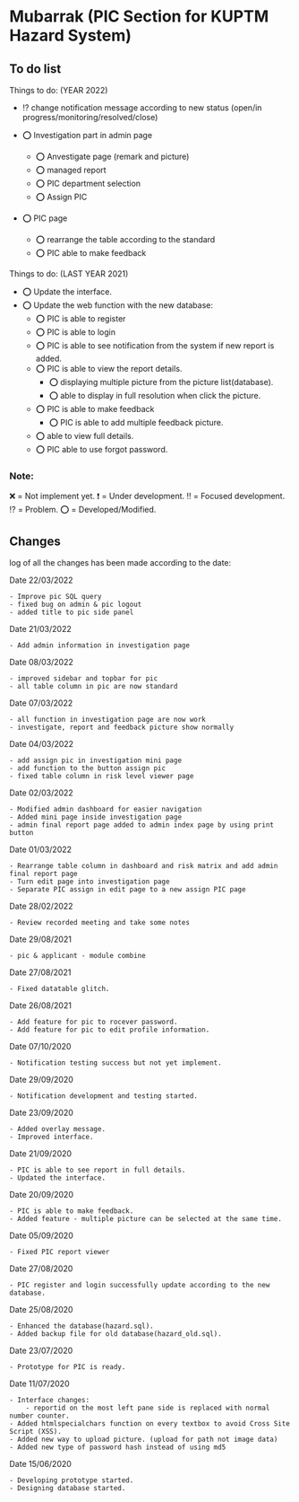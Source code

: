# Mubarrak (PIC Section for KUPTM Hazard System)

## To do list

Things to do: (YEAR 2022)
- :interrobang: change notification message according to new status (open/in progress/monitoring/resolved/close)
- :o: Investigation part in admin page
	- :o: Anvestigate page (remark and picture)
	- :o: managed report
	- :o: PIC department selection
	- :o: Assign PIC

- :o: PIC page
	- :o: rearrange the table according to the standard
	- :o: PIC able to make feedback

Things to do: (LAST YEAR 2021)
- :o: Update the interface.
- :o: Update the web function with the new database:
	- :o: PIC is able to register
	- :o: PIC is able to login
	- :o: PIC is able to see notification from the system if new report is added.
	- :o: PIC is able to view the report details.
		- :o: displaying multiple picture from the picture list(database).
		- :o: able to display in full resolution when click the picture.
	- :o: PIC is able to make feedback
		- :o: PIC is able to add multiple feedback picture.
	- :o: able to view full details.
	- :o: PIC able to use forgot password.

### Note:
:x: = Not implement yet.
:heavy_exclamation_mark: = Under development.
:bangbang: = Focused development.
:interrobang: = Problem.
:o: = Developed/Modified.

## Changes
log of all the changes has been made according to the date:

Date 22/03/2022
```
- Improve pic SQL query
- fixed bug on admin & pic logout
- added title to pic side panel
```

Date 21/03/2022
```
- Add admin information in investigation page
```

Date 08/03/2022
```
- improved sidebar and topbar for pic
- all table column in pic are now standard
```

Date 07/03/2022
```
- all function in investigation page are now work
- investigate, report and feedback picture show normally
```

Date 04/03/2022
```
- add assign pic in investigation mini page
- add function to the button assign pic
- fixed table column in risk level viewer page
```

Date 02/03/2022
```
- Modified admin dashboard for easier navigation
- Added mini page inside investigation page
- admin final report page added to admin index page by using print button
```

Date 01/03/2022
```
- Rearrange table column in dashboard and risk matrix and add admin final report page
- Turn edit page into investigation page
- Separate PIC assign in edit page to a new assign PIC page
```

Date 28/02/2022
```
- Review recorded meeting and take some notes
```

Date 29/08/2021
```
- pic & applicant - module combine
```

Date 27/08/2021
```
- Fixed datatable glitch.
```

Date 26/08/2021
```
- Add feature for pic to rocever password.
- Add feature for pic to edit profile information.
```

Date 07/10/2020
```
- Notification testing success but not yet implement.
```

Date 29/09/2020
```
- Notification development and testing started.
```

Date 23/09/2020
```
- Added overlay message.
- Improved interface.
```

Date 21/09/2020
```
- PIC is able to see report in full details.
- Updated the interface.
```

Date 20/09/2020
```
- PIC is able to make feedback.
- Added feature - multiple picture can be selected at the same time.
```

Date 05/09/2020
```
- Fixed PIC report viewer
```

Date 27/08/2020
```
- PIC register and login successfully update according to the new database.
```

Date 25/08/2020
```
- Enhanced the database(hazard.sql).
- Added backup file for old database(hazard_old.sql).
```

Date 23/07/2020
```
- Prototype for PIC is ready.
```

Date 11/07/2020
```
- Interface changes:
	- reportid on the most left pane side is replaced with normal number counter.
- Added htmlspecialchars function on every textbox to avoid Cross Site Script (XSS).
- Added new way to upload picture. (upload for path not image data)
- Added new type of password hash instead of using md5
```

Date 15/06/2020
```
- Developing prototype started.
- Designing database started.
```